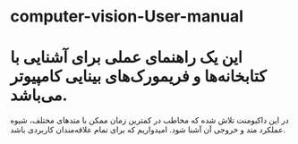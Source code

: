 # computer-vision-User-manual
# این یک راهنمای عملی برای آشنایی با کتابخانه‌ها و فریمورک‌های بینایی کامپیوتر می‌باشد.

در این داکیومنت تلاش شده که مخاطب در کمترین زمان ممکن با متدهای مختلف، شیوه عملکرد متد و خروجی آن آشنا شود.
امیدواریم که برای تمام علاقه‌مندان کاربردی باشد.
